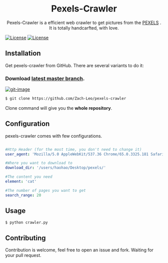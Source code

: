 <h1 align="center">Pexels-Crawler</h1>
<p align="center">Pexels-Crawler is a efficient web crawler to get pictures from the <a href="https://www.pexels.com/">PEXELS</a> . It is totally handcarfted, with love.</p>

[![License](https://img.shields.io/github/license/mashape/apistatus.svg)](https://opensource.org/licenses/MIT)
[![License](https://img.shields.io/github/license/mashape/apistatus.svg)](https://opensource.org/licenses/MIT)
## Installation

Get pexels-crawler from GitHub. There are several variants to do it:

### Download [latest master branch][download-latest-url].

   [![git-image]][git-url]

   ```sh
   $ git clone https://github.com/Zach-Leo/pexels-crawler
   ```

   Clone command will give you the **whole repository**. 

## Configuration

pexels-crawler comes with few configurations.

```yaml

#Http Header (for the most time, you don't need to change it)
user_agent: 'Mozilla/5.0 AppleWebKit/537.36 Chrome/65.0.3325.181 Safari/537.36'

#Where you want to download to
download_dir: '/users/haohao/Desktop/pexels/'

#The content you need
element: 'cat'

#The number of pages you want to get
search_range: 20

```

## Usage

   ```sh
   $ python crawler.py
   ```


## Contributing

Contribution is welcome, feel free to open an issue and fork. Waiting for your pull request.

[git-image]: https://img.shields.io/badge/install%20with%20-git-blue.svg
[curl-tar-image]: https://img.shields.io/badge/install%20with%20-curl%20%7C%20tar-blue.svg
[curl-tar-wget-image]: https://img.shields.io/badge/install%20with%20-curl%20%7C%20tar%20%7C%20wget-blue.svg
[git-url]: http://lmgtfy.com/?q=linux+git+install
[curl-tar-url]: http://lmgtfy.com/?q=linux+curl+tar+install
[curl-tar-wget-url]: http://lmgtfy.com/?q=linux+curl+tar+wget+install

[python]: https://img.shields.io/badge/python-3.6-blue.svg
[license]: https://img.shields.io/github/license/mashape/apistatus.svg



[download-latest-url]: https://github.com/Zach-Leo/pexels-crawler/archive/master.zip


